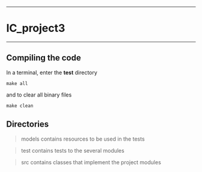******
# IC_project3
******

## Compiling the code

In a terminal, enter the **test** directory
```
make all
```
and to clear all binary files
```
make clean
```

## Directories

>models contains resources to be used in the tests

>test contains tests to the several modules

>src contains classes that implement the project modules
